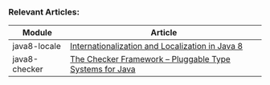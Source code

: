 ### Relevant Articles: 

Module | Article
--|--
java8-locale | [Internationalization and Localization in Java 8](http://www.baeldung.com/java-8-localization)
java8-checker | [The Checker Framework – Pluggable Type Systems for Java](http://www.baeldung.com/checker-framework)